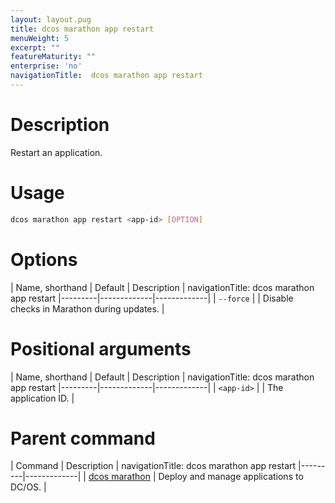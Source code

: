 ```yaml
---
layout: layout.pug
title: dcos marathon app restart
menuWeight: 5
excerpt: ""
featureMaturity: ""
enterprise: 'no'
navigationTitle:  dcos marathon app restart
---
```


<!-- This source repo for this topic is https://github.com/dcos/dcos-docs -->


# Description
Restart an application.

# Usage

```bash
dcos marathon app restart <app-id> [OPTION]
```

# Options

| Name, shorthand | Default | Description |
navigationTitle:  dcos marathon app restart
|---------|-------------|-------------|
| `--force`   |             | Disable checks in Marathon during updates. |

# Positional arguments

| Name, shorthand | Default | Description |
navigationTitle:  dcos marathon app restart
|---------|-------------|-------------|
| `<app-id>`   |             |  The application ID. |

# Parent command

| Command | Description |
navigationTitle:  dcos marathon app restart
|---------|-------------|
| [dcos marathon](/1.10/cli/command-reference/dcos-marathon/) | Deploy and manage applications to DC/OS. |

<!-- # Examples -->
